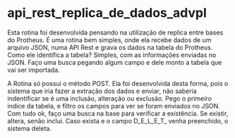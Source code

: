 # api_rest_replica_de_dados_advpl

Esta rotina foi desenvolvida pensando na utilização de replica entre bases do Protheus. 
É uma rotina bem simples, onde ela recebe dados de um arquivo JSON, numa API Rest e grava os dados na tabela do Protheus.
Como ele identifica a tabela? Simples, com as informações enviadas no JSON. Faço uma busca pegando algum campo e dele monto a tabela que vai ser importada.

A Rotina só possui o método POST. Ela foi desenvolvida desta forma, pois o sistema que iria fazer a extração dos dados e enviar, não saberia indentificar 
se é uma inclusão, alteração ou exclusão.
Pego o primeiro indice da tabela, e filtro os campos para ver se foram enviados no JSON. Com tudo ok, faço uma busca na base para verificar a existência.
Se existir, altera, senão inclui. Caso exista e o campo D_E_L_E_T_ venha preenchido, o sistema deleta.

